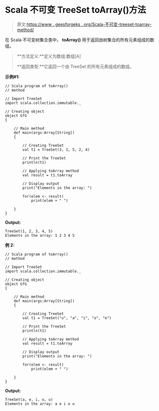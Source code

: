 # Scala 不可变 TreeSet toArray()方法

> 原文:[https://www . geesforgeks . org/Scala-不可变-treeset-toarray-method/](https://www.geeksforgeeks.org/scala-immutable-treeset-toarray-method/)

在 Scala 不可变树集合类中， **toArray()** 用于返回由树集合的所有元素组成的数组。

> **方法定义:**定义为数组:数组[A]
> 
> **返回类型:**它返回一个由 TreeSet 的所有元素组成的数组。

**示例#1:**

```
// Scala program of toArray() 
// method 

// Import TreeSet
import scala.collection.immutable._

// Creating object 
object GfG 
{ 

    // Main method 
    def main(args:Array[String]) 
    { 

        // Creating TreeSet
        val t1 = TreeSet(3, 1, 5, 2, 4)  

        // Print the TreeSet 
        println(t1) 

        // Applying toArray method  
        val result = t1.toArray

        // Display output 
        print("Elements in the array: ") 

        for(elem <- result) 
            print(elem + " ") 

    } 
} 
```

**Output:**

```
TreeSet(1, 2, 3, 4, 5)
Elements in the array: 1 2 3 4 5

```

**例 2:**

```
// Scala program of toArray() 
// method 

// Import TreeSet
import scala.collection.immutable._

// Creating object 
object GfG 
{ 

    // Main method 
    def main(args:Array[String]) 
    { 

        // Creating TreeSet
        val t1 = TreeSet("u", "a", "i", "o", "e") 

        // Print the TreeSet 
        println(t1) 

        // Applying toArray method  
        val result = t1.toArray

        // Display output 
        print("Elements in the array: ") 

        for(elem <- result) 
            print(elem + " ") 

    } 
} 
```

**Output:**

```
TreeSet(a, e, i, o, u)
Elements in the array: a e i o u

```